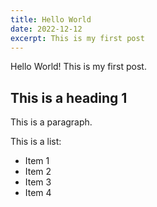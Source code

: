 ```yaml
---
title: Hello World
date: 2022-12-12
excerpt: This is my first post
---
```


Hello World! This is my first post.

## This is a heading 1

This is a paragraph.

This is a list:

- Item 1
- Item 2
- Item 3
- Item 4
